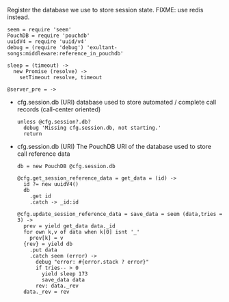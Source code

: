 Register the database we use to store session state.
FIXME: use redis instead.

    seem = require 'seem'
    PouchDB = require 'pouchdb'
    uuidV4 = require 'uuid/v4'
    debug = (require 'debug') 'exultant-songs:middleware:reference_in_pouchdb'

    sleep = (timeout) ->
      new Promise (resolve) ->
        setTimeout resolve, timeout

    @server_pre = ->

* cfg.session.db (URI) database used to store automated / complete call records (call-center oriented)

      unless @cfg.session?.db?
        debug 'Missing cfg.session.db, not starting.'
        return

* cfg.session.db (URI) The PouchDB URI of the database used to store call reference data

      db = new PouchDB @cfg.session.db

      @cfg.get_session_reference_data = get_data = (id) ->
        id ?= new uuidV4()
        db
          .get id
          .catch -> _id:id

      @cfg.update_session_reference_data = save_data = seem (data,tries = 3) ->
        prev = yield get_data data._id
        for own k,v of data when k[0] isnt '_'
          prev[k] = v
        {rev} = yield db
          .put data
          .catch seem (error) ->
            debug "error: #{error.stack ? error}"
            if tries-- > 0
              yield sleep 173
              save_data data
            rev: data._rev
        data._rev = rev
